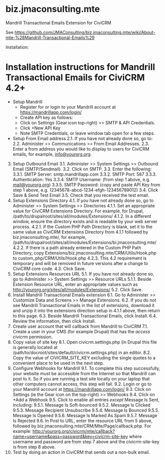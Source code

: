 biz.jmaconsulting.mte
=====================

Mandrill Transactional Emails Extension for CiviCRM

See https://github.com/JMAConsulting/biz.jmaconsulting.mte/wiki/About-mte-%28Mandrill-Transactional-Emails%29

Installation:

Installation instructions for Mandrill Transactional Emails for CiviCRM 4.2+
============================================================================

* Setup Mandrill
  * Register for or login to your Mandrill account at https://mandrillapp.com/login/
  * Create API key as follows:
  * Click on Settings (Gear icon top-right) >> SMTP & API Credentials.
  * Click +New API Key
  * Note SMTP Credentials, or leave window tab open for a few steps.
* Setup From Email address
2.1. If you have not already done so, go to:
2.2. Administer >> Communications >> From Email Addresses.
2.3. Enter a from address you would like to display to users for CiviCRM emails, for example, info@yourorg.org.
3. Setup Outbound Email
3.1. Administer >> System Settings >> Outbound Email (SMTP/Sendmail).
3.2. Click on SMTP.
3.3. Enter the following:
3.3.1. SMTP Server: smtp.mandrillapp.com
3.3.2. SMTP Port: 587
3.3.3. Authentication: Yes
3.3.4. SMTP Username: (from step 1 above, e.g. mail@yourorg.org)
3.3.5. SMTP Password: (copy and paste API Key from step 1 above, e.g. 12345678-abcd-1234-efgh-123456789012)
3.4. Click Save & Send Test Email
3.5. Check that you received the test email.
4. Setup Extensions Directory 
4.1. If you have not already done so, go to Administer >> System Settings >> Directories
4.1.1. Set an appropriate value for CiviCRM Extensions Directory. For example, for Drupal, /path/to/drupalroot/sites/all/modules/Extensions/
4.1.2. In a different window, ensure the directory exists and is readable by your web server process.
4.2.1. If the Custom PHP Path Directory is blank, set it to the same value as CiviCRM Extensions Directory from 4.1.1 followed by biz.jmaconsulting.mte/, for example, /path/to/drupalroot/sites/all/modules/Extensions/bi.jmaconsulting.mte/ 
4.2.2. If there is a path already entered in the Custom PHP Path Directory, copy Extensions/biz.jmaconsulting.mte/CRM/Utils/Hook.php to custom_php/CRM/Utils/Hook.php
4.2.3. This 4.2 requirement is temporary and will be removed in future versions after a change to CiviCRM core code.
4.3. Click Save.
5. Setup Extensions Resources URL
5.1. If you have not already done so, go to Administer >> System Settings >> Resource URLs
5.1.1. Beside Extension Resource URL, enter an appropriate values such as http://yourorg.org/sites/all/modules/Extensions/
5.2. Click Save.
6. Install Mandrill Transactional Emails extension
6.1. Go to Administer >> Customize Data and Screens >> Manage Extensions.
6.2. If you do not see Mandrill Transactional Emails in the list of extensions, download it and unzip it into the extensions direction setup in 4.1.1 above, then return to this page.
6.3. Beside Mandrill Transactional Emails, click Install.
6.4. Review the information, then click Install.
7. Create user account that will callback from Mandrill to CiviCRM
7.1. Create a user in your CMS (for example Drupal) that has the *access civicrm* permission.
8. Copy value of site key
8.1. Open civicrm.settings.php (in Drupal this file is generally located at /path/to/docroot/sites/default/civicrm.settings.php) in an editor.
8.2. Copy the value of CIVICRM_SITE_KEY excluding the single quotes to a convenient place to be used in the next step.
9. Configure Webhooks for Mandrill
9.1. To complete this step successfully, your website must be accessible from the Internet so that Mandrill can post to it. So if you are running a test site locally on your laptop that other computers cannot access, this step will fail.
9.2. Login or go to your Mandrill account at https://mandrillapp.com/login/
9.3. Click on Settings (ie the Gear icon on the top-right) >> Webhooks
9.4. Click on +Add a Webhook
9.5. Click to enable all entries _except_ Message Is Sent, including:
9.5.1. Message Is Soft-bounced
9.5.2. Message Is Clicked
9.5.3. Message Recipient Unsubscribe
9.5.4. Message Is Bounced
9.5.5. Message Is Opened
9.5.6. Message Is Marked As Spam
9.5.7. Message Is Rejected
9.6. In Post to URL, enter the resource URL from 5 above, followed by biz.jmaconsulting.mte/CRM/Mte/Page/callback.php. For example: http://yourorg.org/civicrm/mte/callback?name=username&pass=password&key=civicrm-site-key where username and password are from step 7 above and the civicrm-site-key is from step 8 above.
10. Test by doing an action in CiviCRM that sends out a non-bulk email.

